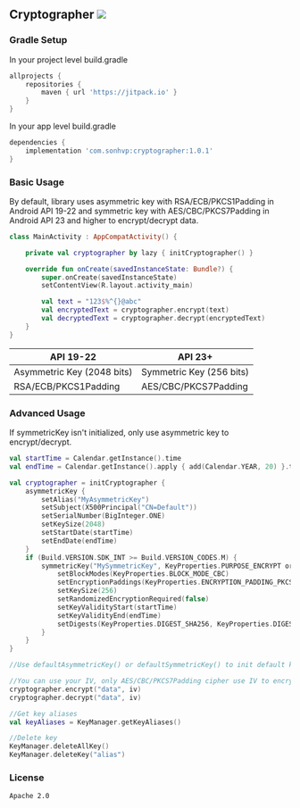 ## Cryptographer [![](https://jitpack.io/v/com.sonhvp/cryptographer.svg)](https://jitpack.io/#com.sonhvp/cryptographer)
### Gradle Setup
In your project level build.gradle
```gradle
allprojects {
    repositories {
        maven { url 'https://jitpack.io' }
    }
}
```
In your app level build.gradle
```gradle
dependencies {
    implementation 'com.sonhvp:cryptographer:1.0.1'
}
```
### Basic Usage
By default, library uses asymmetric key with RSA/ECB/PKCS1Padding in Android API 19-22 and symmetric key with AES/CBC/PKCS7Padding in Android API 23 and higher to encrypt/decrypt data.  
```kotlin
class MainActivity : AppCompatActivity() {

    private val cryptographer by lazy { initCryptographer() }

    override fun onCreate(savedInstanceState: Bundle?) {
        super.onCreate(savedInstanceState)
        setContentView(R.layout.activity_main)

        val text = "123$%^{}@abc"
        val encryptedText = cryptographer.encrypt(text)
        val decryptedText = cryptographer.decrypt(encryptedText)
    }
}
```

| API 19-22 | API 23+ |
| --- | --- |
| Asymmetric Key (2048 bits) | Symmetric Key (256 bits) |
| RSA/ECB/PKCS1Padding | AES/CBC/PKCS7Padding |

### Advanced Usage
If symmetricKey isn't initialized, only use asymmetric key to encrypt/decrypt.
```kotlin
val startTime = Calendar.getInstance().time
val endTime = Calendar.getInstance().apply { add(Calendar.YEAR, 20) }.time

val cryptographer = initCryptographer {
    asymmetricKey {
        setAlias("MyAsymmetricKey")
        setSubject(X500Principal("CN=Default"))
        setSerialNumber(BigInteger.ONE)
        setKeySize(2048)
        setStartDate(startTime)
        setEndDate(endTime)
    }
    if (Build.VERSION.SDK_INT >= Build.VERSION_CODES.M) {
        symmetricKey("MySymmetricKey", KeyProperties.PURPOSE_ENCRYPT or KeyProperties.PURPOSE_DECRYPT) {
            setBlockModes(KeyProperties.BLOCK_MODE_CBC)
            setEncryptionPaddings(KeyProperties.ENCRYPTION_PADDING_PKCS7)
            setKeySize(256)
            setRandomizedEncryptionRequired(false)
            setKeyValidityStart(startTime)
            setKeyValidityEnd(endTime)
            setDigests(KeyProperties.DIGEST_SHA256, KeyProperties.DIGEST_SHA512)
        }
    }
}

//Use defaultAsymmetricKey() or defaultSymmetricKey() to init default key
```
```kotlin
//You can use your IV, only AES/CBC/PKCS7Padding cipher use IV to encrypt/decrypt
cryptographer.encrypt("data", iv)
cryptographer.decrypt("data", iv)

//Get key aliases
val keyAliases = KeyManager.getKeyAliases()

//Delete key
KeyManager.deleteAllKey()
KeyManager.deleteKey("alias")
```

### License
```
Apache 2.0
```
